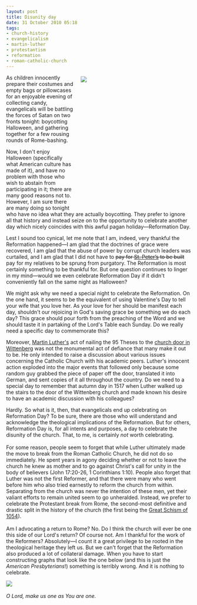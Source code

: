 ```yaml
---
layout: post
title: Disunity day
date: 31 October 2010 05:18
tags:
- church-history
- evangelicalism
- martin-luther
- protestantism
- reformation
- roman-catholic-church
---
```

<div style="float: right; margin: 5px 1px 0px 20px; width: 300px; height: 366px;"><img src="https://dl.dropbox.com/u/3897986/Jake%20Blog%20Images/luther_wittenberg_1517.jpg" /></div>
<p>As children innocently prepare their costumes and empty bags or pillowcases for an enjoyable  evening of collecting candy, evangelicals will be battling the forces of Satan on two fronts tonight: boycotting Halloween, and gathering together for a few rousing rounds of Rome-bashing.</p>
<p>Now, I don't enjoy Halloween (specifically what American culture has made of it), and have no problem with those who wish to abstain from participating in it; there are many good reasons not to. However, I am sure there are many doing so tonight who have no idea what they are actually boycotting. They prefer to ignore all that history and instead seize on to the opportunity to celebrate another day which nicely coincides with this awful pagan holiday&mdash;Reformation Day.</p>
<p>Lest I sound too cynical, let me note that I am, indeed, very thankful the Reformation happened&mdash;I am glad that the doctrines of grace were recovered, I am glad that the abuse of power by corrupt church leaders was curtailed, and I am glad that I did not have to <span style="text-decoration: line-through;">pay for <a href="http://en.wikipedia.org/wiki/St._Peter%27s_Basilica">St. Peter&rsquo;s</a> to be built</span> pay for my relatives to be sprung from purgatory. The Reformation is most certainly something to be thankful for. But one question continues to linger in my mind&mdash;would we even celebrate Reformation Day if it didn't conveniently fall on the same night as Halloween?</p>
<p>We might ask why we need a special night to celebrate the Reformation. On the one hand, it seems to be the equivalent of using Valentine's Day to tell your wife that you love her. As your love for her should be manifest each day, shouldn't our rejoicing in God's saving grace be something we do each day? This grace should pour forth from the preaching of the Word and we should taste it in partaking of the Lord's Table each Sunday. Do we really need a specific day to commemorate this?</p>
<p>Moreover, <a href="http://en.wikipedia.org/wiki/Martin_Luther">Martin Luther's</a>&nbsp;act of nailing the 95 Theses to the <a href="http://en.wikipedia.org/wiki/All_Saints'_Church,_Wittenberg">church door in Wittenberg</a> was not the monumental act of defiance that many make it out to be. He only intended to raise a discussion about various issues concerning the Catholic Church with his academic peers. Luther's innocent action exploded into the major events that followed only because some random guy grabbed the piece of paper off the door, translated it into German, and sent copies of it all throughout the country. Do we need to a special day to remember that autumn day in 1517 when Luther walked up the stairs to the door of the Wittenberg church and made known his desire to have an academic discussion with his colleagues?</p>
<p>Hardly. So what is it, then, that evangelicals end up celebrating on Reformation Day? To be sure, there are those who will understand and acknowledge the theological implications of the Reformation. But for others, Reformation Day is, for all intents and purposes, a day to celebrate the disunity of the church. That, to me, is certainly <span style="font-style: italic;">not</span> worth celebrating.<br /><br />For some reason, people seem to forget that while Luther&nbsp;ultimately made the move to break from the Roman Catholic Church, he did not do so immediately. He spent years in agony deciding whether or not to leave the church he knew as mother and to go against Christ's call for unity in the body of believers (John 17:20-26, 1 Corinthians 1:10). People also forget that Luther was not the first Reformer, and that there were many who went before him who also tried earnestly to reform the church from within. Separating from the church was never the intention of these men, yet their valiant efforts to remain united seem to go unheralded. Instead, we prefer to celebrate the Protestant break from Rome, the second-most definitive and drastic split in the history of the church (the first being the <a href="http://en.wikipedia.org/wiki/East%E2%80%93West_Schism">Great Schism of 1054</a>).<br /><br />Am I advocating a return to Rome? No. Do I think the church will ever be one this side of our Lord's return? Of course not. Am I thankful for the work of the Reformers? Absolutely&mdash;I count it a great privilege to be rooted in the theological heritage they left us. But we can't forget that the Reformation also produced a lot of collateral damage. When you have to start constructing graphs that look like the one below (and this is just the <span style="font-style: italic;">American Presbyterians</span>!) something is terribly wrong. And it is nothing to celebrate.</p>
<img src="https://dl.dropbox.com/u/3897986/Jake%20Blog%20Images/presbyterian_churches.jpg"><br><br>
<em>O Lord, make us one as You are one.</em>
